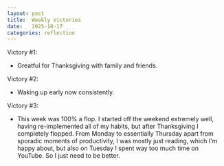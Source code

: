 ```yaml
---
layout: post
title:  Weekly Victories
date:   2025-10-17
categories: reflection
---
```


Victory #1:

- Greatful for Thanksgiving with family and friends.

Victory #2:

- Waking up early now consistently.

Victory #3:

- This week was 100% a flop. I started off the weekend extremely well, having re-implemented all of my habits, but after Thanksgiving I completely flopped. From Monday to essentially Thursday apart from sporadic moments of productivity, I was mostly just reading, which I'm happy about, but also on Tuesday I spent way too much time on YouTube. So I just need to be better.
